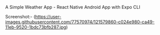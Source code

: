 
A Simple Weather App - React Native Android App with Expo CLI

Screenshot:- (https://user-images.githubusercontent.com/77570974/121579860-c024e980-ca49-11eb-9520-1bdc73bfb287.jpg)
